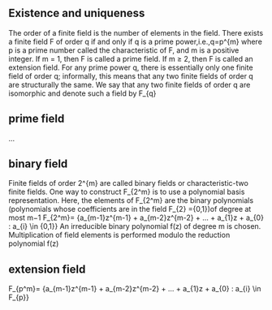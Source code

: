 ## Existence and uniqueness
The order of a finite field is the number of elements in the field. There exists a finite field F of order q if and only if q is a prime power,i.e.,q=p^{m} where p is a prime number called the characteristic of F, and m is a positive integer. If m = 1, then F is called a prime field. If m ≥ 2, then F is called an extension field. For any prime power q, there is essentially only one finite field of order q; informally, this means that any two finite fields of order q are structurally the same. We say that any two finite fields of order q are isomorphic and denote such a field by F_{q} 

## prime field
...

## binary field
Finite fields of order 2^{m} are called binary fields or characteristic-two finite fields. One way to construct F_{2^m} is to use a polynomial basis representation. Here, the elements of F_{2^m} are the binary polynomials (polynomials whose coefficients are in the field F_{2} ={0,1})of degree at most m−1
F_{2^m}= {a_{m-1}z^{m-1} + a_{m-2}z^{m-2} + ... + a_{1}z + a_{0} : a_{i} \in {0,1}} 
An irreducible binary polynomial f(z) of degree m is chosen. Multiplication of field elements is performed modulo the reduction polynomial f(z)

## extension field
F_{p^m}= {a_{m-1}z^{m-1} + a_{m-2}z^{m-2} + ... + a_{1}z + a_{0} : a_{i} \in F_{p}} 